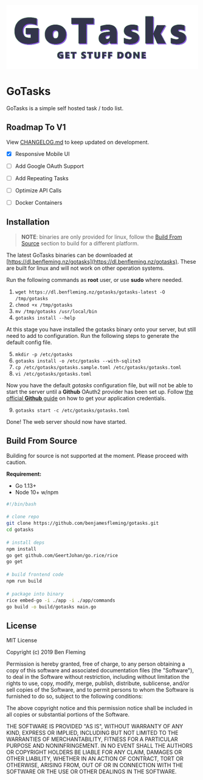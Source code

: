 ![GoTasks Header Image](https://github.com/benjamesfleming/gotasks/blob/master/docs/images/header.gif?raw=true)

# GoTasks

GoTasks is a simple self hosted task / todo list.


## Roadmap To V1
View [CHANGELOG.md](./CHANGELOG.md) to keep updated on development. 

- [x] Responsive Mobile UI
- [ ] Add Google OAuth Support
- [ ] Add Repeating Tasks
- [ ] Optimize API Calls 
- [ ] Docker Containers


## Installation

>**NOTE**: binaries are only provided for linux, follow the [Build From Source]() section to build for a different platform.

The latest GoTasks binaries can be downloaded at [https://dl.benfleming.nz/gotasks](https://dl.benfleming.nz/gotasks). These are built for linux and will not work on other operation systems.

Run the following commands as **root** user, or use **sudo** where needed.

1. `wget https://dl.benfleming.nz/gotasks/gotasks-latest -O /tmp/gotasks`
2. `chmod +x /tmp/gotasks`
3. `mv /tmp/gotasks /usr/local/bin`
4. `gotasks install --help`

At this stage you have installed the gotasks binary onto your server, but still need to add to configuration. Run the following steps to generate the default config file.

5. `mkdir -p /etc/gotasks`
6. `gotasks install -o /etc/gotasks --with-sqlite3`
7. `cp /etc/gotasks/gotasks.sample.toml /etc/gotasks/gotasks.toml`
8. `vi /etc/gotasks/gotasks.toml`

Now you have the default *gotasks* configuration file, but will not be able to start the server until a **Github**  OAuth2 provider has been set up. Follow [the official **Github** guide](https://developer.github.com/apps/building-oauth-apps/creating-an-oauth-app/) on how to get your application credentials.

9. `gotasks start -c /etc/gotasks/gotasks.toml`

Done! The web server should now have started.


## Build From Source

Building for source is not supported at the moment. Please proceed with caution.

**Requirement:**
 
* Go 1.13+
* Node 10+ w/npm

```bash
#!/bin/bash

# clone repo
git clone https://github.com/benjamesfleming/gotasks.git
cd gotasks

# install deps
npm install
go get github.com/GeertJohan/go.rice/rice
go get

# build frontend code
npm run build

# package into binary
rice embed-go -i ./app -i ./app/commands
go build -o build/gotasks main.go
```

## License

MIT License

Copyright (c) 2019 Ben Fleming

Permission is hereby granted, free of charge, to any person obtaining a copy
of this software and associated documentation files (the "Software"), to deal
in the Software without restriction, including without limitation the rights
to use, copy, modify, merge, publish, distribute, sublicense, and/or sell
copies of the Software, and to permit persons to whom the Software is
furnished to do so, subject to the following conditions:

The above copyright notice and this permission notice shall be included in all
copies or substantial portions of the Software.

THE SOFTWARE IS PROVIDED "AS IS", WITHOUT WARRANTY OF ANY KIND, EXPRESS OR
IMPLIED, INCLUDING BUT NOT LIMITED TO THE WARRANTIES OF MERCHANTABILITY,
FITNESS FOR A PARTICULAR PURPOSE AND NONINFRINGEMENT. IN NO EVENT SHALL THE
AUTHORS OR COPYRIGHT HOLDERS BE LIABLE FOR ANY CLAIM, DAMAGES OR OTHER
LIABILITY, WHETHER IN AN ACTION OF CONTRACT, TORT OR OTHERWISE, ARISING FROM,
OUT OF OR IN CONNECTION WITH THE SOFTWARE OR THE USE OR OTHER DEALINGS IN THE
SOFTWARE.
